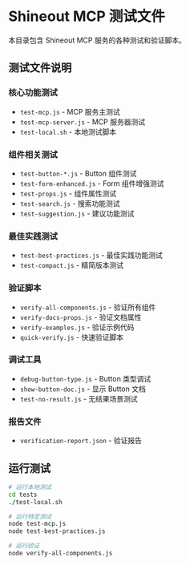 # Shineout MCP 测试文件

本目录包含 Shineout MCP 服务的各种测试和验证脚本。

## 测试文件说明

### 核心功能测试
- `test-mcp.js` - MCP 服务主测试
- `test-mcp-server.js` - MCP 服务器测试
- `test-local.sh` - 本地测试脚本

### 组件相关测试
- `test-button-*.js` - Button 组件测试
- `test-form-enhanced.js` - Form 组件增强测试
- `test-props.js` - 组件属性测试
- `test-search.js` - 搜索功能测试
- `test-suggestion.js` - 建议功能测试

### 最佳实践测试
- `test-best-practices.js` - 最佳实践功能测试
- `test-compact.js` - 精简版本测试

### 验证脚本
- `verify-all-components.js` - 验证所有组件
- `verify-docs-props.js` - 验证文档属性
- `verify-examples.js` - 验证示例代码
- `quick-verify.js` - 快速验证脚本

### 调试工具
- `debug-button-type.js` - Button 类型调试
- `show-button-doc.js` - 显示 Button 文档
- `test-no-result.js` - 无结果场景测试

### 报告文件
- `verification-report.json` - 验证报告

## 运行测试

```bash
# 运行本地测试
cd tests
./test-local.sh

# 运行特定测试
node test-mcp.js
node test-best-practices.js

# 运行验证
node verify-all-components.js
```